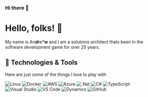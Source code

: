 ### Hi there 👋

<!--
**drwharris/drwharris** is a ✨ _special_ ✨ repository because its `README.md` (this file) appears on your GitHub profile.

Here are some ideas to get you started:

- 🔭 I’m currently working on ...
- 🌱 I’m currently learning ...
- 👯 I’m looking to collaborate on ...
- 🤔 I’m looking for help with ...
- 💬 Ask me about ...
- 📫 How to reach me: ...
- 😄 Pronouns: ...
- ⚡ Fun fact: ...
-->

# Hello, folks! 👋
My name is An***dr***e***w** and I am a solutions architect thats been in the software development game for over 25 years.

## 🔧 Technologies & Tools
Here are just some of the things I love to play with

![Linux](https://img.shields.io/badge/OS-Linux-informational?style=flat&logo=linux&logoColor=white&color=#FCC624)
![Docker](https://img.shields.io/badge/Tools-Docker-informational?style=flat&logo=docker&logoColor=white&color=#2496ED)
![AWS](https://img.shields.io/badge/Platform-AWS-informational?style=flat&logo=amazonaws&logoColor=white&color=#232F3E)
![Azure](https://img.shields.io/badge/Platform-Azure-informational?style=flat&logo=microsoftazure&logoColor=white&color=#0078D4)
![.Net](https://img.shields.io/badge/Tools-.Net-informational?style=flat&logo=dotnet&logoColor=white&color=#512BD4)
![C#](https://img.shields.io/badge/Tools-C%23-informational?style=flat&plastic=csharp&logoColor=white&color=#512BD4)
![TypeScript](https://img.shields.io/badge/Tools-TypeScript-informational?style=social&logo=typescript&logoColor=#3178C6)
![Visual Studio](https://img.shields.io/badge/Tools-Visual%20Studio-informational?style=flat&logo=visualstudio&logoColor=white&color=#5C2D91)
![VS Code](https://img.shields.io/badge/Tools-VS%20Code-informational?style=flat&logo=visualstudiocode&logoColor=white&color=#007ACC)
![Dynamics](https://img.shields.io/badge/Tools-D365-informational?style=flat&logo=dynamics365&logoColor=white&color=#0B53CE)
![GitHub](https://img.shields.io/badge/Tools-GitHub-informational?style=flat&logo=github&logoColor=#181717&color=#0B53CE)
